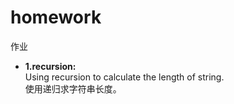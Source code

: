 # homework  
作业
- **1.recursion:**  
  Using recursion to calculate the length of string.  
  使用递归求字符串长度。  
  
